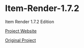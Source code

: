Item-Render-1.7.2
=================

Item Render 1.7.2 Edition

[Project Website](http://meow-j.github.io/Item-Render-1.7.2/)

[Original Project](https://github.com/Kobata/item-render)
